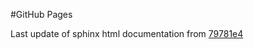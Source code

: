 #GitHub Pages

Last update of sphinx html documentation from [79781e4](https://github.com/fipl-hse/fipl-hse.github.io/tree/79781e4bc81832068b9e45fc4a755228be928993)
